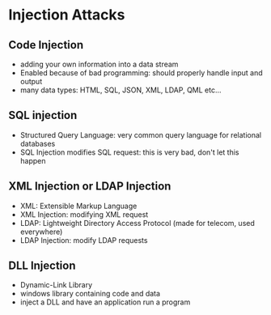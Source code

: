 # Injection Attacks

## Code Injection

- adding your own information into a data stream
- Enabled because of bad programming: should properly handle input and output
- many data types: HTML, SQL, JSON, XML, LDAP, QML etc...

## SQL injection

- Structured Query Language: very common query language for relational databases
- SQL Injection modifies SQL request: this is very bad, don't let this happen

## XML Injection or LDAP Injection

- XML: Extensible Markup Language
- XML Injection: modifying XML request
- LDAP: Lightweight Directory Access Protocol (made for telecom, used everywhere)
- LDAP Injection: modify LDAP requests

## DLL Injection

- Dynamic-Link Library
- windows library containing code and data
- inject a DLL and have an application run a program
